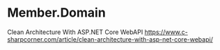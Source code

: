 # Member.Domain
Clean Architecture With ASP.NET Core WebAPI
https://www.c-sharpcorner.com/article/clean-architecture-with-asp-net-core-webapi/
